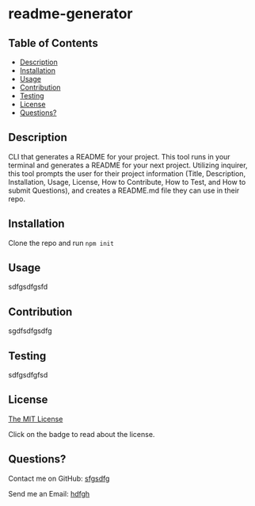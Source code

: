 
# readme-generator <!-- omit in toc -->

## Table of Contents   <!-- omit in toc -->

- [Description](#description)
- [Installation](#installation)
- [Usage](#usage)
- [Contribution](#contribution)
- [Testing](#testing)
- [License](#license)
- [Questions?](#questions)

## Description

CLI that generates a README for your project. This tool runs in your terminal and generates a README for your next project. Utilizing inquirer, this tool prompts the user for their project information (Title, Description, Installation, Usage, License, How to Contribute, How to Test, and How to submit Questions), and creates a README.md file they can use in their repo.
  
## Installation

Clone the repo and run ```npm init```

## Usage

sdfgsdfgsfd
  
## Contribution

sgdfsdfgsdfg

## Testing

sdfgsdfgfsd

## License

[The MIT License](https://opensource.org/licenses/MIT)

Click on the badge to read about the license.

## Questions?

Contact me on GitHub:
[sfgsdfg](https://github.com/sfgsdfg)

Send me an Email:
[hdfgh](mailto:hdfgh)
